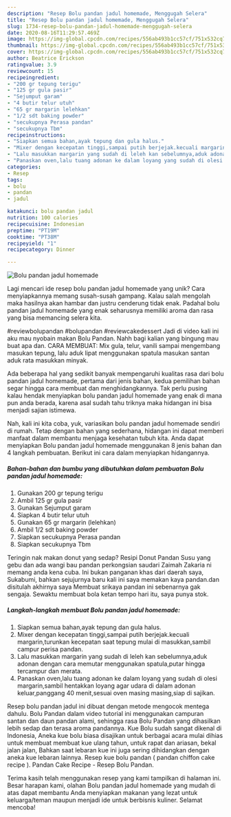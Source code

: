 ```yaml
---
description: "Resep Bolu pandan jadul homemade, Menggugah Selera"
title: "Resep Bolu pandan jadul homemade, Menggugah Selera"
slug: 1734-resep-bolu-pandan-jadul-homemade-menggugah-selera
date: 2020-08-16T11:29:57.469Z
image: https://img-global.cpcdn.com/recipes/556ab493b1cc57cf/751x532cq70/bolu-pandan-jadul-homemade-foto-resep-utama.jpg
thumbnail: https://img-global.cpcdn.com/recipes/556ab493b1cc57cf/751x532cq70/bolu-pandan-jadul-homemade-foto-resep-utama.jpg
cover: https://img-global.cpcdn.com/recipes/556ab493b1cc57cf/751x532cq70/bolu-pandan-jadul-homemade-foto-resep-utama.jpg
author: Beatrice Erickson
ratingvalue: 3.9
reviewcount: 15
recipeingredient:
- "200 gr tepung terigu"
- "125 gr gula pasir"
- "Sejumput garam"
- "4 butir telur utuh"
- "65 gr margarin lelehkan"
- "1/2 sdt baking powder"
- "secukupnya Perasa pandan"
- "secukupnya Tbm"
recipeinstructions:
- "Siapkan semua bahan,ayak tepung dan gula halus."
- "Mixer dengan kecepatan tinggi,sampai putih berjejak.kecuali margarin,turunkan kecepatan saat tepung mulai di masukkan,sambil campur perisa pandan."
- "Lalu masukkan margarin yang sudah di leleh kan sebelumnya,aduk adonan dengan cara memutar menggunakan spatula,putar hingga tercampur dan merata."
- "Panaskan oven,lalu tuang adonan ke dalam loyang yang sudah di olesi margarin,sambil hentakkan loyang agar udara di dalam adonan keluar,panggang 40 menit,sesuai oven masing masing,siap di sajikan."
categories:
- Resep
tags:
- bolu
- pandan
- jadul

katakunci: bolu pandan jadul 
nutrition: 100 calories
recipecuisine: Indonesian
preptime: "PT19M"
cooktime: "PT38M"
recipeyield: "1"
recipecategory: Dinner

---
```



![Bolu pandan jadul homemade](https://img-global.cpcdn.com/recipes/556ab493b1cc57cf/751x532cq70/bolu-pandan-jadul-homemade-foto-resep-utama.jpg)

Lagi mencari ide resep bolu pandan jadul homemade yang unik? Cara menyiapkannya memang susah-susah gampang. Kalau salah mengolah maka hasilnya akan hambar dan justru cenderung tidak enak. Padahal bolu pandan jadul homemade yang enak seharusnya memiliki aroma dan rasa yang bisa memancing selera kita.

#reviewbolupandan #bolupandan #reviewcakedessert Jadi di video kali ini aku mau nyobain makan Bolu Pandan. Nahh bagi kalian yang bingung mau buat apa dan. CARA MEMBUAT: Mix gula, telur, vanili sampai mengembang masukan tepung, lalu aduk lipat menggunakan spatula masukan santan aduk rata masukkan minyak.

Ada beberapa hal yang sedikit banyak mempengaruhi kualitas rasa dari bolu pandan jadul homemade, pertama dari jenis bahan, kedua pemilihan bahan segar hingga cara membuat dan menghidangkannya. Tak perlu pusing kalau hendak menyiapkan bolu pandan jadul homemade yang enak di mana pun anda berada, karena asal sudah tahu triknya maka hidangan ini bisa menjadi sajian istimewa.


Nah, kali ini kita coba, yuk, variasikan bolu pandan jadul homemade sendiri di rumah. Tetap dengan bahan yang sederhana, hidangan ini dapat memberi manfaat dalam membantu menjaga kesehatan tubuh kita. Anda dapat menyiapkan Bolu pandan jadul homemade menggunakan 8 jenis bahan dan 4 langkah pembuatan. Berikut ini cara dalam menyiapkan hidangannya.

<!--inarticleads1-->

##### Bahan-bahan dan bumbu yang dibutuhkan dalam pembuatan Bolu pandan jadul homemade:

1. Gunakan 200 gr tepung terigu
1. Ambil 125 gr gula pasir
1. Gunakan Sejumput garam
1. Siapkan 4 butir telur utuh
1. Gunakan 65 gr margarin (lelehkan)
1. Ambil 1/2 sdt baking powder
1. Siapkan secukupnya Perasa pandan
1. Siapkan secukupnya Tbm


Teringin nak makan donut yang sedap? Resipi Donut Pandan Susu yang gebu dan ada wangi bau pandan perkongsian saudari Zaimah Zakaria ni memang anda kena cuba. Ini bukan panganan khas dari daerah saya, Sukabumi, bahkan sejujurnya baru kali ini saya memakan kaya pandan.dan disitulah akhirnya saya Membuat srikaya pandan ini sebenarnya gak sengaja. Sewaktu membuat bola ketan tempo hari itu, saya punya stok. 

<!--inarticleads2-->

##### Langkah-langkah membuat Bolu pandan jadul homemade:

1. Siapkan semua bahan,ayak tepung dan gula halus.
1. Mixer dengan kecepatan tinggi,sampai putih berjejak.kecuali margarin,turunkan kecepatan saat tepung mulai di masukkan,sambil campur perisa pandan.
1. Lalu masukkan margarin yang sudah di leleh kan sebelumnya,aduk adonan dengan cara memutar menggunakan spatula,putar hingga tercampur dan merata.
1. Panaskan oven,lalu tuang adonan ke dalam loyang yang sudah di olesi margarin,sambil hentakkan loyang agar udara di dalam adonan keluar,panggang 40 menit,sesuai oven masing masing,siap di sajikan.


Resep bolu pandan jadul ini dibuat dengan metode mengocok mentega dahulu. Bolu Pandan dalam video tutorial ini menggunakan campuran santan dan daun pandan alami, sehingga rasa Bolu Pandan yang dihasilkan lebih sedap dan terasa aroma pandannya. Kue Bolu sudah sangat dikenal di Indonesia, Aneka kue bolu biasa disajikan untuk berbagai acara mulai dihias untuk membuat membuat kue ulang tahun, untuk rapat dan ariasan, bekal jalan jalan, Bahkan saat lebaran kue ini juga sering dihidangkan dengan aneka kue lebaran lainnya. Resep kue bolu pandan ( pandan chiffon cake recipe ). Pandan Cake Recipe - Resep Bolu Pandan. 

Terima kasih telah menggunakan resep yang kami tampilkan di halaman ini. Besar harapan kami, olahan Bolu pandan jadul homemade yang mudah di atas dapat membantu Anda menyiapkan makanan yang lezat untuk keluarga/teman maupun menjadi ide untuk berbisnis kuliner. Selamat mencoba!
